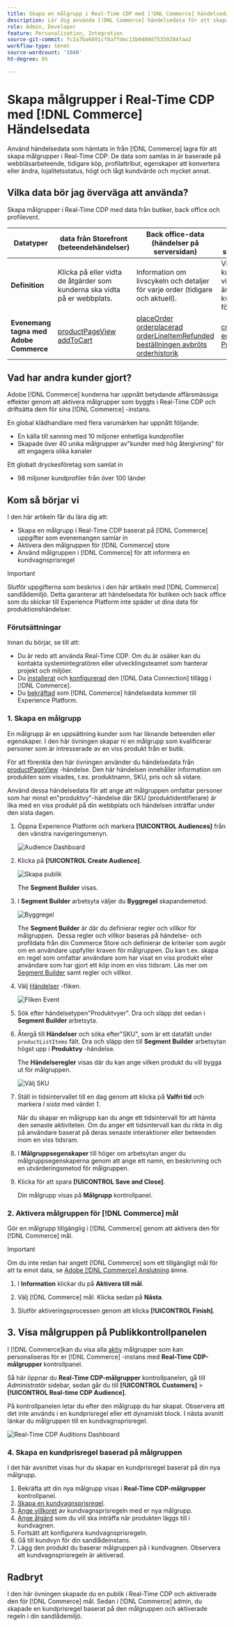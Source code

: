 ```yaml
---
title: Skapa en målgrupp i Real-Time CDP med [!DNL Commerce] händelsedata
description: Lär dig använda [!DNL Commerce] händelsedata för att skapa en publik i Real-Time CDP
role: Admin, Developer
feature: Personalization, Integration
source-git-commit: fc2a7ba6891cf8affdec13b0400d75350284faa2
workflow-type: tm+mt
source-wordcount: '1040'
ht-degree: 0%

---
```


# Skapa målgrupper i Real-Time CDP med [!DNL Commerce] Händelsedata

Använd händelsedata som hämtats in från [!DNL Commerce] lagra för att skapa målgrupper i Real-Time CDP. De data som samlas in är baserade på webbläsarbeteende, tidigare köp, profilattribut, egenskaper att konvertera eller ändra, lojalitetsstatus, högt och lågt kundvärde och mycket annat.

## Vilka data bör jag överväga att använda?

Skapa målgrupper i Real-Time CDP med data från butiker, back office och profilevent.

| Datatyper | data från Storefront (beteendehändelser) | Back office-data (händelser på serversidan) | Kundprofil och segmentdata |
|---|---|---|---|
| **Definition** | Klicka på eller vidta de åtgärder som kunderna ska vidta på er webbplats. | Information om livscykeln och detaljer för varje order (tidigare och aktuell). | Vilka era kunder är och vilka segment är de kvalificerade för? |
| **Evenemang tagna med Adobe Commerce** | [productPageView](events.md#productpageview)<br>[addToCart](events.md#addtocart) | [placeOrder](events.md#completecheckout)<br>[orderplacerad](events-backoffice.md#orderplaced)<br>[orderLineItemRefunded](events-backoffice.md#orderlineitemrefunded)<br>[beställningen avbröts](events-backoffice.md#ordercancelled)<br>[orderhistorik](connect-data.md#send-historical-order-data) | [createAccount](events.md#createaccount)<br>[editAccount](events.md#editaccount)<br>[Profilpost](events-profilerecord.md) |

## Vad har andra kunder gjort?

Adobe [!DNL Commerce] kunderna har uppnått betydande affärsmässiga effekter genom att aktivera målgrupper som byggts i Real-Time CDP och driftsätta dem för sina [!DNL Commerce] -instans.

En global klädhandlare med flera varumärken har uppnått följande:

- En källa till sanning med 10 miljoner enhetliga kundprofiler
- Skapade över 40 unika målgrupper av&quot;kunder med hög återgivning&quot; för att engagera olika kanaler

Ett globalt dryckesföretag som samlat in

- 98 miljoner kundprofiler från över 100 länder

## Kom så börjar vi

I den här artikeln får du lära dig att:

- Skapa en målgrupp i Real-Time CDP baserat på [!DNL Commerce] uppgifter som evenemangen samlar in
- Aktivera den målgruppen för [!DNL Commerce] store
- Använd målgruppen i [!DNL Commerce] för att informera en kundvagnsprisregel

>[!IMPORTANT]
>
>Slutför uppgifterna som beskrivs i den här artikeln med [!DNL Commerce] sandlådemiljö. Detta garanterar att händelsedata för butiken och back office som du skickar till Experience Platform inte späder ut dina data för produktionshändelser.

### Förutsättningar

Innan du börjar, se till att:

- Du är redo att använda Real-Time CDP. Om du är osäker kan du kontakta systemintegratören eller utvecklingsteamet som hanterar projekt och miljöer.
- Du [installerat](install.md) och [konfigurerad](connect-data.md) den [!DNL Data Connection] tillägg i [!DNL Commerce].
- Du [bekräftad](connect-data.md#confirm-that-event-data-is-collected) som [!DNL Commerce] händelsedata kommer till Experience Platform.

### 1. Skapa en målgrupp

En målgrupp är en uppsättning kunder som har liknande beteenden eller egenskaper. I den här övningen skapar ni en målgrupp som kvalificerar personer som är intresserade av en viss produkt från er butik.

För att förenkla den här övningen använder du händelsedata från [productPageView](events.md#productpageview) -händelse. Den här händelsen innehåller information om produkten som visades, t.ex. produktnamn, SKU, pris och så vidare.

Använd dessa händelsedata för att ange att målgruppen omfattar personer som har minst en&quot;produktvy&quot;-händelse där SKU (produktidentifierare) är lika med en viss produkt på din webbplats och händelsen inträffar under den sista dagen. &#x200B;

1. Öppna Experience Platform och markera **[!UICONTROL Audiences]** från den vänstra navigeringsmenyn.

   ![Audience Dashboard](assets/audience-left-rail.png)

1. Klicka på **[!UICONTROL Create Audience]**.

   ![Skapa publik](assets/browse-create-audience.png)

   The **Segment Builder** visas.

1. I **Segment Builder** arbetsyta väljer du **Byggregel** skapandemetod.

   ![Byggregel](assets/build-rule.png)

   The **Segment Builder** är där du definierar regler och villkor för målgruppen. &#x200B; Dessa regler och villkor baseras på händelse- och profildata från din Commerce Store och definierar de kriterier som avgör om en användare uppfyller kraven för målgruppen. Du kan t.ex. skapa en regel som omfattar användare som har visat en viss produkt eller användare som har gjort ett köp inom en viss tidsram. Läs mer om [Segment Builder](https://experienceleague.adobe.com/en/docs/experience-platform/segmentation/ui/segment-builder) samt regler och villkor.

1. Välj [Händelser](https://experienceleague.adobe.com/en/docs/experience-platform/segmentation/ui/segment-builder#events) -fliken.

   ![Fliken Event](assets/audience-events-tab.png)

1. Sök efter händelsetypen&quot;Produktvyer&quot;. Dra och släpp det sedan i **Segment Builder** arbetsyta.

1. Återgå till **Händelser** och söka efter&quot;SKU&quot;, som är ett datafält under `productListItems` fält. Dra och släpp den till **Segment Builder** arbetsytan högst upp i **Produktvy** -händelse.

   The **Händelseregler** visas där du kan ange vilken produkt du vill bygga ut för målgruppen.

   ![Välj SKU](assets/audience-addsku.png)

1. Ställ in tidsintervallet till en dag genom att klicka på **Valfri tid** och markera *I sista* med värdet *1*.

   När du skapar en målgrupp kan du ange ett tidsintervall för att hämta den senaste aktiviteten. Om du anger ett tidsintervall kan du rikta in dig på användare baserat på deras senaste interaktioner eller beteenden inom en viss tidsram.

1. I **Målgruppsegenskaper** till höger om arbetsytan anger du målgruppsegenskaperna genom att ange ett namn, en beskrivning och en utvärderingsmetod för målgruppen.

1. Klicka för att spara **[!UICONTROL Save and Close]**.

   Din målgrupp visas på **Målgrupp** kontrollpanel.

### 2. Aktivera målgruppen för [!DNL Commerce] mål

Gör en målgrupp tillgänglig i [!DNL Commerce] genom att aktivera den för [!DNL Commerce] mål.

>[!IMPORTANT]
>
>Om du inte redan har angett [!DNL Commerce] som ett tillgängligt mål för att ta emot data, se [Adobe [!DNL Commerce] Anslutning](https://experienceleague.adobe.com/en/docs/experience-platform/destinations/catalog/personalization/adobe-commerce) ämne.

1. I **Information** klickar du på **Aktivera till mål**.

1. Välj [!DNL Commerce] mål. Klicka sedan på **Nästa**.

1. Slutför aktiveringsprocessen genom att klicka **[!UICONTROL Finish]**.

## 3. Visa målgruppen på Publikkontrollpanelen

I [!DNL Commerce]kan du visa alla [aktiv](https://experienceleague.adobe.com/en/docs/experience-platform/destinations/ui/activate/activate-edge-personalization-destinations) målgrupper som kan personaliseras för er [!DNL Commerce] -instans med **Real-Time CDP-målgrupper** kontrollpanel.

Så här öppnar du **Real-Time CDP-målgrupper** kontrollpanelen, gå till _Administratör_ sidebar, sedan går du till **[!UICONTROL Customers]** > **[!UICONTROL Real-time CDP Audience]**.

På kontrollpanelen letar du efter den målgrupp du har skapat. Observera att det inte används i en kundprisregel eller ett dynamiskt block. I nästa avsnitt länkar du målgruppen till en kundvagnsprisregel.

![Real-Time CDP Auditions Dashboard](assets/real-time-cdp-dashboard.png)

### 4. Skapa en kundprisregel baserad på målgruppen

I det här avsnittet visas hur du skapar en kundprisregel baserat på din nya målgrupp.

1. Bekräfta att din nya målgrupp visas i **Real-Time CDP-målgrupper** kontrollpanel.
1. [Skapa en kundvagnsprisregel](https://experienceleague.adobe.com/en/docs/commerce-admin/marketing/promotions/cart-rules/price-rules-cart-create).
1. [Ange villkoret](https://experienceleague.adobe.com/en/docs/commerce-admin/marketing/promotions/cart-rules/price-rules-cart-create#use-real-time-cdp-audiences-to-set-a-condition) av kundvagnsprisregeln med er nya målgrupp.
1. [Ange åtgärd](https://experienceleague.adobe.com/en/docs/commerce-admin/marketing/promotions/cart-rules/price-rules-cart-create#step-3-define-the-actions) som du vill ska inträffa när produkten läggs till i kundvagnen.
1. Fortsätt att konfigurera kundvagnsprisregeln.
1. Gå till kundvyn för din sandlådeinstans.
1. Lägg den produkt du baserar målgruppen på i kundvagnen. Observera att kundvagnsprisregeln är aktiverad.

## Radbryt

I den här övningen skapade du en publik i Real-Time CDP och aktiverade den för [!DNL Commerce] mål. Sedan i [!DNL Commerce] admin, du skapade en kundprisregel baserat på den målgruppen och aktiverade regeln i din sandlådemiljö.
